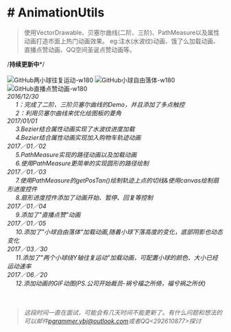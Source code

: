 # # AnimationUtils
>使用VectorDrawable、贝塞尔曲线(二阶、三阶)、PathMeasure以及属性动画打造市面上热门动画效果。
>eg:注水(水波纹)动画、饿了么加载动画、直播点赞动画、QQ空间圣诞点赞动画等。

/**************************持续更新中***************************/<br><br>
![GitHub两小球往复运动-w180](http://orsggluk8.bkt.clouddn.com/image/github/gifdianzan.gif)
![GitHub小球自由落体-w180](http://orsggluk8.bkt.clouddn.com/image/github/giffreedown.gif)
![GitHub直播点赞动画-w180](http://orsggluk8.bkt.clouddn.com/image/github/giftwoball.gif)
<br>
<i>2016/12/30<br>
      &nbsp;&nbsp;&nbsp;&nbsp;
      1：完成了二阶、三阶贝塞尔曲线的Demo，并且添加了多点触控<br>
       &nbsp;&nbsp;&nbsp;&nbsp;
       2：利用贝塞尔曲线来优化绘图板的菱角<br>
<i>2017/01/01<br>
      &nbsp;&nbsp;&nbsp;&nbsp;
      3.Bezier结合属性动画实现了水波纹进度加载<br>
      &nbsp;&nbsp;&nbsp;&nbsp;
      4.Bezier结合属性动画实现加入购物车轨迹动画<br>
<i>2017／01／02<br>
     &nbsp;&nbsp;&nbsp;&nbsp;
     5.PathMeasure实现的路径动画以及加载动画<br>
     &nbsp;&nbsp;&nbsp;&nbsp;
     6.使用PathMeasure更简单的实现圆形的路径绘制<br>
<i>2017／01／03<br>
     &nbsp;&nbsp;&nbsp;&nbsp;
     7.使用PathMeasure的getPosTan()绘制轨迹上点的切线&使用canvas绘制扇形进度控件<br>
     &nbsp;&nbsp;&nbsp;&nbsp;
     8.扇形进度控件添加了动画开始、暂停、回复等控制<br>
<i>2017／01／04<br>
     &nbsp;&nbsp;&nbsp;&nbsp;
     9.添加了"直播点赞"动画<br>
<i>2017／01／05<br>
     &nbsp;&nbsp;&nbsp;&nbsp;
     10.添加了"小球自由落体"加载动画,随着小球下落高度的变化，底部阴影也动态变化<br>
<i>2017／03／30<br>
     &nbsp;&nbsp;&nbsp;&nbsp;
     11.添加了"两个小球绕Y轴往复运动"加载动画，可配置小球的颜色、大小已经运动速率<br>
<i>2017／06／20<br>
          &nbsp;&nbsp;&nbsp;&nbsp;
     12.添加动画的GIF动图(PS.公司开始裁员-祸兮福之所倚，福兮祸之所伏)<br>
<br>
<br>
><i>这段时间一直在面试，可能会有几天时间不能更新了。有什么问题和想法的可以邮件<pgrammer.ybj@outlook.com>或者QQ<292610877>探讨
